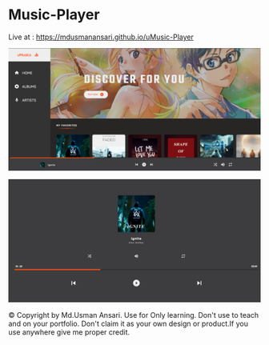 # Music-Player

Live at : https://mdusmanansari.github.io/uMusic-Player

![thumbnail](./img/thumb.PNG)

![thumbnail](./img/thumb-1.PNG)

© Copyright by Md.Usman Ansari. Use for Only learning. Don't use to teach and on your portfolio.  Don't claim it as your own design or product.If you use anywhere give me proper credit.

